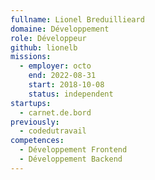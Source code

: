 ```yaml
---
fullname: Lionel Breduillieard
domaine: Développement
role: Développeur
github: lionelb
missions:
  - employer: octo
    end: 2022-08-31
    start: 2018-10-08
    status: independent
startups:
  - carnet.de.bord
previously:
  - codedutravail
competences:
  - Développement Frontend
  - Développement Backend
---
```


